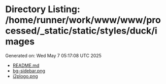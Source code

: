# Directory Listing: /home/runner/work/www/www/processed/_static/static/styles/duck/images
Generated on: Wed May  7 05:17:08 UTC 2025

- [README.md](README.md)
- [bg-sidebar.png](bg-sidebar.png)
- [i2plogo.png](i2plogo.png)
